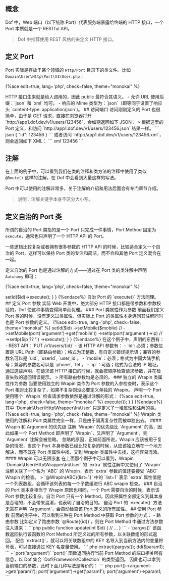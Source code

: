 <!-- toc -->

## 概念

Dof 中，Web 端口（以下统称 Port）代表服务端暴露给终端的 HTTP 接口，一个 Port 本质就是一个 RESTful API。

> Dof 中推荐使用 REST 风格的来定义 HTTP 接口。

## 定义 Port

Port 实际是存放于某个领域的 `Http/Port` 目录下的类文件。比如 `Domain\User\Http\Port\V1\User.php`：

{%ace edit=true, lang='php', check=false, theme="monokai" %}
<?php

declare(strict_types=1);

namespace Domain\User\Http\Port\V1;

/**
 * @Route(v1/users)
 * @Suffix(json)
 * @Suffix(xml)
 * @MimeOut(json)
 */
class User
{
    /**
     * @Route({id})
     * @Verb(get)
     */
    public function show(int $id)
    {
        return compact('id');
    }
}
{%endace%}

至此就定义了一个简单的 Port，且满足以下规则：

- 对应的 REST API 为：`GET /v1/users/{id}`。
- 处理该请求的类为 Port Class 为 `Domain\Users\Http\Port\V1\User::class`，Port Method 为 `show()`。
- Port Class 无需继承其他类，无需实现其他接口，无需引入其他 trait。

- Port Method 修饰符必须为 `public`。
> HTTP 接口生来就是给人调用的，因此 public 最符合其语义。

- 允许 URL 使用后缀：`json` 和 `xml` 均可。
- 响应的 Mime 类型为：`json`（即等同于设置了响应头 `content-type: application/json`)。

## 访问端口

访问刚刚定义的 Port 也很简单，由于是 GET 请求，直接在浏览器打开 `http://app1.dof.dev/v1/users/123456`，会如期返回如下 JSON：

> 根据这里的 Port 定义，和访问 `http://app1.dof.dev/v1/users/123456.json` 结果一样。

``` json
{
    "id": 123456
}
```

或者访问 `http://app1.dof.dev/v1/users/123456.xml`，则会返回如下 XML：

``` xml
<?xml version="1.0" encoding="utf-8"?>
<xml>
    <id>123456</id>
</xml>
```

## 注解

在上面的例子中，可以看到我们在类的注释和类方法的注释中使用了类似 `@Route()` 这样的注解，在 Dof 中会看到大量这样的写法。

Port 中可以使用的注解非常多，关于注解的介绍和用法后面会有专门章节介绍。

> 说明：注解关键字本身不区分大小写。

## 定义自治的 Port 类

所谓的自治的 Port 类指的是一个 Port 只完成一件事情，Port Method 固定为 `execute`，通常也只声明了一个 HTTP API 的 Port。

一些逻辑比较复杂或者拥有很多参数的 HTTP API 的时候，比较适合定义一个自治的 Port，这样可以保持 Port 类的专注和简洁，而不会和其他 Port 定义混合在一起。

定义自治的 Port 也是通过注解的方式——通过在 Port 类的类注解中声明 `Autonomy` 即可：

{%ace edit=true, lang='php', check=false, theme="monokai" %}
<?php

/**
 * @Autonomy(1)
 * @Route(v1/do-sth-complex)
 * @Verb(post)
 */
class DoSthComplex
{
    public function execute()
    {
        // Do sth complex
    }
}
{%endace%}

## Port Method 依赖注入

所有 Port Method 均实现了依赖注入，因此可以在 Port Method 定义中声明一个类类型变量，然后在方法内通过该变量使用类实例。

{%ace edit=true, lang='php', check=false, theme="monokai" %}
<?php

namespace Domain\User\Http\Port\V1;

use Domain\User\Service\Application\ShowUserService;

/**
 * @Route(v1/users)
 * @MimeOut(json)
 */
class User
{
    /**
     * @Route({id})
     * @Verb(get)
     */
    public function show(int $id, ShowUserService $service)
    {
        return $service->setId($id)->execute();
    }
}
{%endace%}

自治 Port 的 `execute()` 方法同理。

## 定义 Port 参数

实际 Web 开发中，绝大部分 HTTP 接口都是带参数和参数校验的，Dof 使这种事情变得简单而优雅。

### Port 类属性作为参数

前面我们定义 Port 类的时候，没有定义过类属性，但实际上 Port 的类属性本身连同其注解同时也是 Port 参数的定义。

{%ace edit=true, lang='php', check=false, theme="monokai" %}
<?php

namespace Domain\User\Http\Port\V1;

use Domain\User\Service\Application\UpdateUserService;

/**
 * @Author(cjli@dofphp)
 * @Version(v1)
 * @Route(users)
 * @MimeOut(json)
 */
class User
{
    /**
     * @Title(User Mobile)
     * @Compatible(phone,tel)
     * @Mobile(cn)
     */
    private $mobile;

    /**
     * @Title(Client Ip)
     * @Ip()
     */
    private $ip;

    /**
     * @Title(User Id)
     * @Compatible(user_id,uid,userId)
     * @Uint(){%s custom error message %s}
     */
    private $id;

    /**
     * @Title(更新用户信息)
     * @Route({id})
     * @Verb(PUT)
     * @Argument(id){need:0&location=URL Path}
     * @Argument(mobile)
     * @Argument(ip){need:0}
     */
    public function update(int $id, UpdateUserService $service)
    {
        extract(pargvs());

        return $service
            ->setId($id)
            ->setMobile($mobile)
            // ->setMobile(port('argument')->get('mobile'))
            ->setIp(port('argument')->ip)
            // ->setIp($ip ?? '')
            ->execute();
    }
}
{%endace%}


在这个例子中，声明的东西有：

- REST API：`PUT /v1/users/{id}`
- 该 HTTP API 参数有：
    - `id`: 必须；参数位置是 URL Path（即路由参数）；格式为正整数，有自定义错误提示语；兼容的参数名可以是 `uid`, `userId`, `user_id`。
    - `mobile`：必须；格式为中国大陆手机号；兼容的参数名可以是 `phone`, `tel`。 
    - `ip`：可选；格式为合法的 IP 地址。

通过这些声明，在请求该 HTTP 接口的时候，就会按顺序检查请求参数，并在检查失败的返回错误提示。

> 所有路由参数均是必须的。

### 独立的 Wrapin 类属性作为参数

当要使用独立的 Wrapin 类作为 Port 参数的入参检查时，表示这个 Port 相对比较复杂了，如果不复杂则没必要定义单独的 Wrapin。

声明一个 Port 使用哪个 `Wrapin` 检查请求参数依然是通过注解的形式：

{%ace edit=true, lang='php', check=false, theme="monokai" %}
<?php

namespace Domain\User\Http\Port\V1;

use Domain\User\Service\Application\ListUserService;

/**
 * @Route(v1/users)
 * @MimeOut(json)
 */
class User
{
    /**
     * @Route(/)
     * @Verb(get)
     * @WrapIn(Domain\User\Http\Wrapper\In\User)
     * @Alias(get_user_list)
     */
    public function list(ListUserService $service)
    {
        return paginator($service->execute());
    }
}
{%endace%}

其中 `Domain\User\Http\Wrapper\In\User` 只是定义了一堆属性和注解的类。

{%ace edit=true, lang='php', check=false, theme="monokai" %}
<?php

declare(strict_types=1);

namespace Domain\User\Http\Wrapper\In;

/**
 * This is a demo wrapin
 * Annotation order affect validate result
 */
class User
{
    /**
     * @Title(User Id)
     * @Compatible(id,uid,userId,user_id)
     * @Need()
     * @Ciin(112,333)
     * @Uint()
     */
    private $id;

    /**
     * @Title(客户端 IP 地址)
     * @Compatible(client_ip,ip)
     * @Need()
     * @Default(0.0.0.0)
     * @String()
     * @Ip()
     */
    private $ip;

    /**
     * @Title(用户真实姓名)
     * @Compatible(realname,uname)
     * @NeedIfNo(email)
     * @String()
     * @Min(2)
     */
    private $name;

    /**
     * @Title(用户电子邮箱)
     * @Compatible(mail_addr)
     * @NeedIfNo(name)
     * @Email()
     */
    private $email;

    /**
     * @Title(附加数据)
     * @Array()
     * @Wrapin(ABC){list=1}
     */
    private $extra;
}
{%endace%}

> Wrapin 类使用的注解和 Port 类属性完全一样，只是由于隔离复杂性而被单独出去。

#### Wrapin 和 Argument 的优先级 

注解 `Wrapin` 的优先级比 `Argument` 的高，因此如果一个 Port Method 即声明了 `Wrapin`，又声明了 `Argument`，则 `Argument` 注解会被忽略。

忽略的原因，正如前面所说，Wrapin 应该被用于复杂的情况，当这个 Port 本身参数已经比较复杂的时候，从应该独立地在一个地方解决，而不既在 Port 类属性中找，又到 Wrapin 类属性中去找，这样容易混淆。

#### Wrapin 可以无限嵌套

在上面那个例子中可以看到，Wrapin `Domain\User\Http\Wrapper\In\User` 的 `extra` 属性注解中又使用了 `Wrapin` 注解关联了一个名为 `ABC` 的 Wrapin，表示 `extra` 参数的值还要接受 `ABC` Wrapin 的检查。

> `@Wrapin(ABC){list=1}` 中的 `list=1` 表示 `extra` 属性值是一个列表数组，会循环该列表的每一个子数组进行 ABC wrapin 检查。

### 自治的 Port 类本身相当于 Wrapin

原因也相同，一个 Port 需要自治的时候，表示该 Port 参数比较复杂。自治 Port 只有一个 Method，因此把属性全部定义到其本身是合理的，不会带来混淆，也表明了自治的目的。

自治 Port 的 `execute()` 方法无需在声明 `Argument`，会自动检查该 Port 定义的所有属性。

## 使用 Port 参数

前面的例子中，可以看到三种在 Port Method 中获取 Port 参数的方式：

- 路由参数

比如定义了路由参数 `@Route({id})`，则在 Port Method 中通过方法参数注入进来：

```php
public function update(int $id)
{
    // ...
}
```

- `pargvs()`

该函数返回执行该函数的 Port Method 所定义过的所有参数，以关联数组的形式返回。

配合 `extract()`，就可以将关联数组中的 KEY 名导入到当前方法内的变量符号表，可以直接通过 KEY 名变量使用。

``` php
extract(pargvs());

dd($param1);
```

- `port('argument')`

`port()` 函数返回执行当前 Port Method 的端口相关所有信息，以 Dof 集合 `Dof\Framework\Collection` 的类型返回。

因此也可以拿到当前端口的参数，此时下面几种写法是等价的：

``` php
port()->argument->get('param1');
port('argument')->get('param1');
port('argument')->param1;
```
